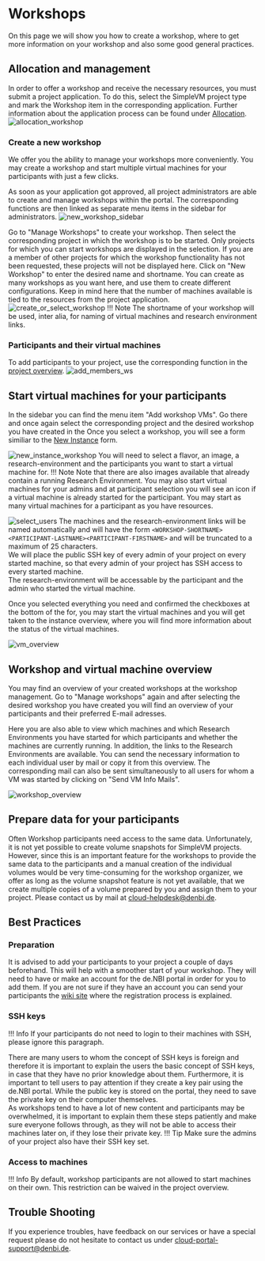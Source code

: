 # Workshops

On this page we will show you how to create a workshop, where to get more information on your workshop and 
also some good general practices.

## Allocation and management

In order to offer a workshop and receive the necessary resources, you must submit a project application. To do this, select the SimpleVM project type and mark the Workshop item in the corresponding application. Further information about the application process can be found under [Allocation](../portal/allocation.md). 
![allocation_workshop](./img/workshop/checkbox.png)

### Create a new workshop
We offer you the ability to manage your workshops more conveniently. You may create a workshop and start multiple virtual 
machines for your participants with just a few clicks. 

As soon as your application got approved, all project administrators are able to create and manage workshops within the portal. The corresponding functions are then linked as separate menu items in the sidebar for administrators. 
![new_workshop_sidebar](./img/workshop/new_workshop_sidebar.png)

Go to "Manage Workshops" to create your workshop.
Then select the corresponding project in which the workshop is to be started. Only projects for which you can start workshops are displayed in the selection. If you are a member of other projects for which the workshop functionality has not been requested, these projects will not be displayed here.
Click on "New Workshop" to enter the desired name and shortname.
You can create as many workshops as you want here, and use them to create different configurations.
Keep in mind here that the number of machines available is tied to the resources from the project application.
![create_or_select_workshop](./img/workshop/workshop_select.png)
!!! Note
    The shortname of your workshop will be used, inter alia, for naming of virtual machines and research environment links.

### Participants and their virtual machines

To add participants to your project, use the corresponding function in the [project overview](../portal/project_overview.md).
![add_members_ws](./img/workshop/workshop_add_members.png)

## Start virtual machines for your participants

In the sidebar you can find the menu item "Add workshop VMs". Go there and once again select the corresponding project and the desired workshop you have created in the 
Once you select a workshop, you will see a form similiar to the [New Instance](./new_instance.md) form.  

![new_instance_workshop](./img/workshop/workshop_new_vms.png)
You will need to select a flavor, an image, a research-environment and the participants you want to start a virtual machine for. 
!!! Note
    Note that there are also images available that already contain a running Research Environment.
You may also start virtual machines for your admins and at participant selection you will see an icon if a virtual machine is already started for the participant. You may start as many virtual machines for a participant as you have resources.
 
![select_users](./img/workshop/workshop_select_user.png)
The machines and the research-environment links will be named automatically and will have the form 
`<WORKSHOP-SHORTNAME><PARTICIPANT-LASTNAME><PARTICIPANT-FIRSTNAME>` and will be truncated to a maximum of 25 characters.  
We will place the public SSH key of every admin of your project on every started machine, so that every admin of your project has 
SSH access to every started machine.  
The research-environment will be accessable by the participant and the admin who started the virtual machine.  

Once you selected everything you need and confirmed the checkboxes at the bottom of the for, you may start the virtual machines and you will get taken to the instance overview, where you will find more information about the status of the virtual machines.

![vm_overview](./img/workshop/workshop_vm_ready.png)
## Workshop and virtual machine overview
You may find an overview of your created workshops at the workshop management. Go to "Manage workshops" again and after selecting the desired workshop you have created you will find an overview of your participants and their preferred E-mail adresses. 

Here you are also able to view which machines and which Research Environments you have started for which participants and whether the machines are currently running. In addition, the links to the Research Environments are available. You can send the necessary information to each individual user by mail or copy it from this overview. The corresponding mail can also be sent simultaneously to all users for whom a VM was started by clicking on "Send VM Info Mails". 

![workshop_overview](./img/workshop/workshop_project_overview.png)

## Prepare data for your participants
Often Workshop participants need access to the same data. Unfortunately, it is not yet possible to create volume snapshots for SimpleVM projects. However, since this is an important feature for the workshops to provide the same data to the participants and a manual creation of the individual volumes would be very time-consuming for the workshop organizer, we offer as long as the volume snapshot feature is not yet available, that we create multiple copies of a volume prepared by you and assign them to your project.
Please contact us by mail at cloud-helpdesk@denbi.de.


## Best Practices

### Preparation
It is advised to add your participants to your project a couple of days beforehand. This will help with a smoother 
start of your workshop. They will need to have or make an account for the de.NBI portal in order for you to add them. 
If you are not sure if they have an account you can send your participants the [wiki site](../registration.md) where 
the registration process is explained. 

### SSH keys
!!! Info
    If your participants do not need to login to their machines with SSH, please ignore this paragraph.

There are many users to whom the concept of SSH keys is foreign and therefore it is important to explain 
the users the basic concept of SSH keys, in case that they have no prior knowledge about them.
Furthermore, it is important to tell users to pay attention if they create a key pair using the de.NBI portal. While 
the public key is stored on the portal, they need to save the private key on their computer themselves.  
As workshops tend to have a lot of new content and participants may be overwhelmed, it is important to 
explain them these steps patiently and make sure everyone follows through, as they will not be able to access their 
machines later on, if they lose their private key.
!!! Tip
    Make sure the admins of your project also have their SSH key set.


### Access to machines

!!! Info
    By default, workshop participants are not allowed to start machines on their own. This restriction can be waived in the project overview.
    

## Trouble Shooting
If you experience troubles, have feedback on our services or have a special request please do not hesitate to contact 
us under cloud-portal-support@denbi.de.
